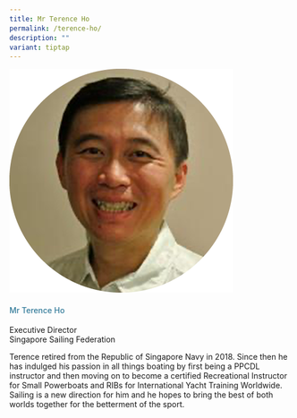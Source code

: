 ```yaml
---
title: Mr Terence Ho
permalink: /terence-ho/
description: ""
variant: tiptap
---
```

<div class="row">
<div class="col is-3"><img src="/images/Speakers/Terence Ho.png"></div>
<div class="col is-9 speaker-details">
<h4>Mr Terence Ho</h4>
<p>Executive Director<br>Singapore Sailing Federation</p>
<p>Terence retired from the Republic of Singapore Navy in 2018. Since then he has indulged his passion in all things boating by first being a PPCDL instructor and then moving on to become a certified Recreational Instructor for Small Powerboats and RIBs for International Yacht Training Worldwide. Sailing is a new direction for him and he hopes to bring the best of both worlds together for the betterment of the sport.</p>
</div>
</div>
<style type="text/css"> 
    .is-left{
      text-align: left;
    }
    h4{
      font-weight: 500; 
      color: #337B9A !important;
    }
     .speaker-details p { text-align: justified; }
  </style>